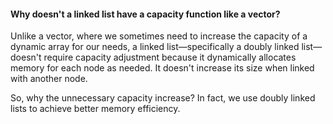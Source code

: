 #### Why doesn't a linked list have a capacity function like a vector?

Unlike a vector, where we sometimes need to increase the capacity of a dynamic array for our needs, a linked list—specifically a doubly linked list—doesn't require capacity adjustment because it dynamically allocates memory for each node as needed. It doesn't increase its size when linked with another node. 

So, why the unnecessary capacity increase? In fact, we use doubly linked lists to achieve better memory efficiency.

